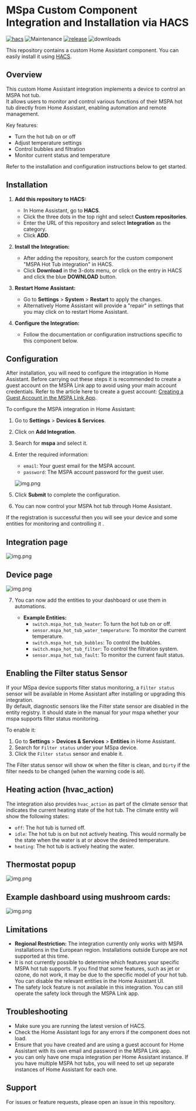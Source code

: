 # MSpa Custom Component Integration and Installation via HACS

[![hacs][hacs-badge]][hacs-url]
![Maintenance][maintenance-badge]
[![release][release-badge]][release-url]
![downloads][downloads-badge]



This repository contains a custom Home Assistant component. You can easily install it using [HACS](https://hacs.xyz/).

## Overview

This custom Home Assistant integration implements a device to control an MSPA hot tub.  
It allows users to monitor and control various functions of their MSPA hot tub directly from Home Assistant, enabling automation and remote management.

Key features:
- Turn the hot tub on or off
- Adjust temperature settings
- Control bubbles and filtration
- Monitor current status and temperature

Refer to the installation and configuration instructions below to get started.

## Installation

1. **Add this repository to HACS:**
    - In Home Assistant, go to **HACS**.
    - Click the three dots in the top right and select **Custom repositories**.
    - Enter the URL of this repository and select **Integration** as the category.
    - Click **ADD**.

2. **Install the Integration:**
    - After adding the repository, search for the custom component "MSPA Hot Tub integration" in HACS.
    - Click **Download** in the 3-dots menu, or click on the entry in HACS and click the blue **DOWNLOAD** button.

3. **Restart Home Assistant:**
    - Go to **Settings** > **System** > **Restart** to apply the changes.
    - Alternatively Home Assistant will provide a "repair" in settings that you may click on to restart Home Assistant. 

4. **Configure the Integration:**
    - Follow the documentation or configuration instructions specific to this component below.



## Configuration

After installation, you will need to configure the integration in Home Assistant. Before carrying out these steps it is recommended to 
create a guest account on the MSPA Link app to avoid using your main account credentials. Refer to the article here 
to create a guest account: [Creating a Guest Account in the MSPA Link App](MSPA_LINK.md).

To configure the MSPA integration in Home Assistant:
1. Go to **Settings** > **Devices & Services**.
2. Click on **Add Integration**.
3. Search for **mspa** and select it.
4. Enter the required information:
   - `email`: Your guest email for the MSPA account.
   - `password`: The MSPA account password for the guest user.

   ![img.png](img/img3.png)


5. Click **Submit** to complete the configuration.
6. You can now control your MSPA hot tub through Home Assistant.




If the registration is successful then you will see your device and 
some entities for monitoring and controlling it .

## Integration page

![img.png](img/img6.png)

## Device page

![img.png](img/img.png)

7. You can now add the entities to your dashboard or use them in automations.

   - **Example Entities:**
     - `switch.mspa_hot_tub_heater`: To turn the hot tub on or off.
     - `sensor.mspa_hot_tub_water_temperature`: To monitor the current temperature.
     - `switch.mspa_hot_tub_bubbles`: To control the bubbles.
     - `switch.mspa_hot_tub_filter`: To control the filtration system.
     - `sensor.mspa_hot_tub_fault`: To monitor the current fault status.

## Enabling the Filter status Sensor

If your MSpa device supports filter status monitoring, a `Filter status` sensor will be available in Home Assistant after installing or upgrading this integration.  
By default, diagnostic sensors like the Filter state sensor are disabled in the entity registry. It should state in
the manual for your mspa whether your mspa supports filter status monitoring.

To enable it:

1. Go to **Settings** > **Devices & Services** > **Entities** in Home Assistant.
2. Search for `Filter status` under your MSpa device.
3. Click the `Filter status` sensor and enable it.

The Filter status sensor will show `OK` when the filter is clean, and `Dirty` if the filter needs to be changed (when the warning code is `A0`).

## Heating action (hvac_action)

The integration also provides `hvac_action` as part of the climate sensor that indicates the current heating state of the hot tub.
The climate entity will show the following states:
- `off`: The hot tub is turned off.
- `idle`: The hot tub is on but not actively heating. This would normally be the state when the water is at or above the desired temperature.
- `heating`: The hot tub is actively heating the water.

## Thermostat popup

![img.png](img/img2.png)

## Example dashboard using mushroom cards:

![img.png](img/img7.png)

## Limitations

- **Regional Restriction:** The integration currently only works with MSPA installations in the European region. Installations outside Europe are not supported at this time.
- It is not currently possible to determine which features your specific MSPA hot tub supports. If you find that some features, such as jet or ozone, do not work, it may be due to the specific model of your hot tub. You can disable the relevant entities in the Home Assistant UI.
- The safety lock feature is not available in this integration. You can still operate the safety lock through the MSPA Link app.


## Troubleshooting

- Make sure you are running the latest version of HACS.
- Check the Home Assistant logs for any errors if the component does not load.
- Ensure that you have created and are using a guest account for Home Assistant with its own email and password in the MSPA Link app.
- you can only have one mspa integration per Home Assistant instance. If you have multiple MSPA hot tubs, you will need to set up separate instances of Home Assistant for each one.


## Support

For issues or feature requests, please open an issue in this repository.

<!-- Badges -->
[hacs-badge]: https://img.shields.io/badge/HACS-Custom-orange.svg?style=flat-square
[release-badge]: https://img.shields.io/github/v/release/jm-cook/mspa-homeassistant?style=flat-square
[downloads-badge]: https://img.shields.io/github/downloads/jm-cook/mspa-homeassistant/total?style=flat-square
[hacs-url]: https://github.com/hacs/integration

[maintenance-badge]: https://img.shields.io/maintenance/yes/2025.svg?style=flat-square
[release-url]: https://github.com/jm-cook/mspa-homeassistant/releases
